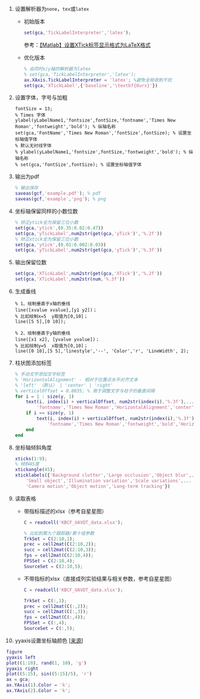 1. 设置解析器为`none`，`tex`或`latex`

   - 初始版本

     ```matlab
     set(gca,'TickLabelInterpreter','latex');
     ```

     参考：[【Matlab】设置XTick标签显示格式为LaTeX格式](https://blog.csdn.net/zyxhangiian123456789/article/details/87818320)

   - 优化版本

     ```matlab
     % 会同时x/y轴的解析器为latex
     % set(gca,'TickLabelInterpreter','latex');
     ax.XAxis.TickLabelInterpreter = 'latex'; %避免全局收到干扰
     set(gca,'XTickLabel',{'baseline','\textbf{Ours}'})
     ```

2. 设置字体，字号与加粗

   ```
   fontSize = 13;
   % Times 字体
   ylabel(yLabelName1,'fontsize',fontSize,'fontname','Times New Roman','fontweight','bold'); % 纵轴名称
   set(gca,'FontName','Times New Roman','fontSize',fontSize); % 设置坐标轴值字体
   % 默认无衬线字体
   % ylabel(yLabelName1,'fontsize',fontSize,'fontweight','bold'); % 纵轴名称
   % set(gca,'fontSize',fontSize); % 设置坐标轴值字体
   ```

3. 输出为pdf

   ```matlab
   % 输出保存
   saveas(gcf,'example.pdf'); % pdf
   saveas(gcf,'example','png'); % png
   ```

4. 坐标轴保留同样的小数位数

   ```matlab
   % 矫正ytick全为保留三位小数
   set(gca,'ytick',(0.35:0.02:0.47))
   set(gca,'yTickLabel',num2str(get(gca,'yTick')','%.2f'))
   % 矫正xtick全为保留三位小数
   set(gca,'ytick',(0.01:0.002:0.03))
   set(gca,'yTickLabel',num2str(get(gca,'yTick')','%.3f'))
   ```

5. 输出保留位数

   ```matlab
   set(gca,'XTickLabel',num2str(get(gca,'XTick')','%.2f'))
   set(gca,'XTickLabel',num2str(num,'%.3f'))
   ```

6. 生成垂线

   ```
   % 1、绘制垂直于x轴的垂线
   line([xvalue xvalue],[y1 y2])；
   % 比如绘制x=5  y取值为[0,10]；
   line([5 5],[0 10]);
   
   % 2、绘制垂直于y轴的垂线
   line([x1 x2], [yvalue yvalue])；
   % 比如绘制y=5  x取值为[0,10]；
   line([0 10],[5 5],'linestyle','--', 'Color','r', 'LineWidth', 2);
   ```

7. 柱状图添加标签

   ```matlab
   % 手动文字添加文字标签
   % 'HorizontalAlignment' - 相对于位置点水平对齐文本
   % 'left' （默认） | 'center' | 'right'
   % verticalOffset = 0.0035; % 用于调整文字与柱子的垂直间隔
   for i = 1 : size(y, 1)
       text(i, index(i) + verticalOffset, num2str(index(i),'%.3f'),...
           'fontname','Times New Roman','HorizontalAlignment','center');
       if i == size(y, 1)
           text(i, index(i) + verticalOffset, num2str(index(i),'%.3f'),...
               'fontname','Times New Roman','fontweight','bold','HorizontalAlignment','center');
       end
   end
   ```

8. 坐标轴倾斜角度

   ```matlab
   xticks(1:9);
   % 倾斜45度
   xtickangle(45);
   xticklabels({'Background clutter','Large occlusion','Object blur',...
       'Small object','Illumination variation','Scale variations',...
       'Camera motion','Object motion','Long-term tracking'})
   ```

9. 读取表格

   - 带指标描述的xlsx（参考自星星图）

     ```matlab
     C = readcell('KBCF_UAVDT_data.xlsx');
     
     % 比如到第九个跟踪器/第十组参数
     TrkSet = C(2:10,1);
     prec = cell2mat(C(2:10,2));
     succ = cell2mat(C(2:10,3));
     fps = cell2mat(C(2:10,4));
     FPSSet = C(2:10,4);
     SourceSet = C(2:10,5);
     ```

   - 不带指标的xlsx（直接成列实验结果与相关参数，参考自星星图）

     ```matlab
     C = readcell('KBCF_UAVDT_data.xlsx');
     
     TrkSet = C(:,1);
     prec = cell2mat(C(:,2));
     succ = cell2mat(C(:,3));
     fps = cell2mat(C(:,4));
     FPSSet = C(:,4);
     SourceSet = C(:,5);
     ```

10. yyaxis设置坐标轴颜色 [[来源](https://www.mathworks.com/matlabcentral/answers/451917-black-axes-for-yyaxis-not-default-blue-and-orange)]

   ```matlab
   figure
   yyaxis left
   plot((1:10), rand(1, 10), 'g')
   yyaxis right
   plot((5:15), sin((5:15)/5), 'r')
   ax = gca;
   ax.YAxis(1).Color = 'k';
   ax.YAxis(2).Color = 'k';
   ```

   